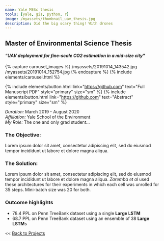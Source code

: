 ```yaml
---
name: Yale MESc thesis
tools: [yale, gis, python, r]
image: /myassets/thumbnail_uav_thesis.jpg
description: Did the big scary thing! With drones
---
```


## Master of Environmental Science Thesis ##
#### *"UAV deployment for fine-scale CO2 estimation in a mid-size city"* 

{% capture carousel_images %}
/myassets/20191014_143542.jpg
/myassets/20191014_152754.jpg
{% endcapture %}
{% include elements/carousel.html %}

{% include elements/button.html link="https://github.com" text="Full Manuscript PDF" style="primary" size="sm" %}
{% include elements/button.html link="https://github.com" text="Abstract" style="primary" size="sm" %}

*Duration:* March 2019 - August 2020  
*Affiliation:* Yale School of the Environment  
*My Role:* The one and only grad student...  

### The Objective:

Lorem ipsum dolor sit amet, consectetur adipiscing elit, sed do eiusmod tempor incididunt ut labore et dolore magna aliqua.

### The Solution:

Lorem ipsum dolor sit amet, consectetur adipiscing elit, sed do eiusmod tempor incididunt ut labore et dolore magna aliqua. *Zaremba et al* used these architectures for their experiments in which each cell was unrolled for 35 steps. Mini-batch size was 20 for both.

### Outcome highlights
* 78.4 PPL on Penn TreeBank dataset using a single **Large LSTM**
* 68.7 PPL on Penn TreeBank dataset using an ensemble of 38 **Large LSTM**s

<< [Back to Projects](/projects/)